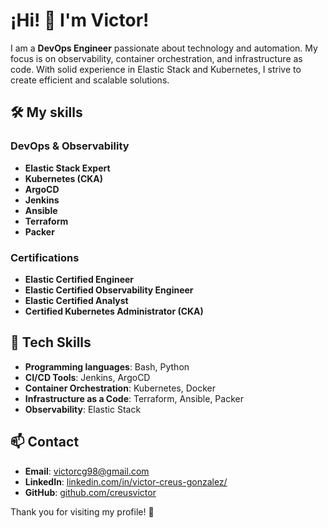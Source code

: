 # ¡Hi! 👋 I'm Victor!

I am a **DevOps Engineer** passionate about technology and automation. My focus is on observability, container orchestration, and infrastructure as code. With solid experience in Elastic Stack and Kubernetes, I strive to create efficient and scalable solutions.

## 🛠️ My skills

### DevOps & Observability

- **Elastic Stack Expert**
- **Kubernetes (CKA)**
- **ArgoCD**
- **Jenkins**
- **Ansible**
- **Terraform**
- **Packer**

### Certifications

- **Elastic Certified Engineer**
- **Elastic Certified Observability Engineer**
- **Elastic Certified Analyst**
- **Certified Kubernetes Administrator (CKA)**

## 🚀 Tech Skills

- **Programming languages**: Bash, Python
- **CI/CD Tools**: Jenkins, ArgoCD
- **Container Orchestration**: Kubernetes, Docker
- **Infrastructure as a Code**: Terraform, Ansible, Packer
- **Observability**: Elastic Stack

## 📫 Contact

- **Email**: [victorcg98@gmail.com](mailto:victorcg98@gmail.com)
- **LinkedIn**: [linkedin.com/in/victor-creus-gonzalez/](https://linkedin.com/in/victor-creus-gonzalez/en)
- **GitHub**: [github.com/creusvictor](https://github.com/creusvictor)

Thank you for visiting my profile! 🚀
